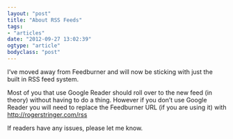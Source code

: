 ```yaml
---
layout: "post"
title: "About RSS Feeds"
tags: 
- "articles"
date: "2012-09-27 13:02:39"
ogtype: "article"
bodyclass: "post"
---
```


I’ve moved away from Feedburner and will now be sticking with just the built in RSS feed system.

Most of you that use Google Reader should roll over to the new feed (in theory) without having to do a thing. However if you don’t use Google Reader you will need to replace the Feedburner URL (if you are using it) with http://rogerstringer.com/rss

If readers have any issues, please let me know.